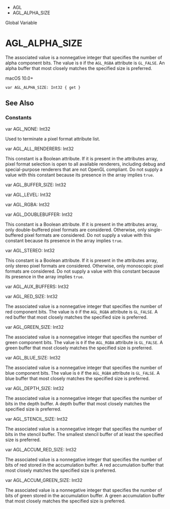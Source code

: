 

- AGL
-  AGL_ALPHA_SIZE 

Global Variable

# AGL_ALPHA_SIZE

The associated value is a nonnegative integer that specifies the number of alpha component bits. The value is `0` if the `AGL_RGBA` attribute is `GL_FALSE`. An alpha buffer that most closely matches the specified size is preferred.

macOS 10.0+

``` source
var AGL_ALPHA_SIZE: Int32 { get }
```

## See Also

### Constants

var AGL_NONE: Int32

Used to terminate a pixel format attribute list.

var AGL_ALL_RENDERERS: Int32

This constant is a Boolean attribute. If it is present in the attributes array, pixel format selection is open to all available renderers, including debug and special-purpose renderers that are not OpenGL compliant. Do not supply a value with this constant because its presence in the array implies `true`.

var AGL_BUFFER_SIZE: Int32

var AGL_LEVEL: Int32

var AGL_RGBA: Int32

var AGL_DOUBLEBUFFER: Int32

This constant is a Boolean attribute. If it is present in the attributes array, only double-buffered pixel formats are considered. Otherwise, only single-buffered pixel formats are considered. Do not supply a value with this constant because its presence in the array implies `true`.

var AGL_STEREO: Int32

This constant is a Boolean attribute. If it is present in the attributes array, only stereo pixel formats are considered. Otherwise, only monoscopic pixel formats are considered. Do not supply a value with this constant because its presence in the array implies `true`.

var AGL_AUX_BUFFERS: Int32

var AGL_RED_SIZE: Int32

The associated value is a nonnegative integer that specifies the number of red component bits. The value is `0` if the `AGL_RGBA` attribute is `GL_FALSE`. A red buffer that most closely matches the specified size is preferred.

var AGL_GREEN_SIZE: Int32

The associated value is a nonnegative integer that specifies the number of green component bits. The value is `0` if the `AGL_RGBA` attribute is `GL_FALSE`. A green buffer that most closely matches the specified size is preferred.

var AGL_BLUE_SIZE: Int32

The associated value is a nonnegative integer that specifies the number of blue component bits. The value is `0` if the `AGL_RGBA` attribute is `GL_FALSE`. A blue buffer that most closely matches the specified size is preferred.

var AGL_DEPTH_SIZE: Int32

The associated value is a nonnegative integer that specifies the number of bits in the depth buffer. A depth buffer that most closely matches the specified size is preferred.

var AGL_STENCIL_SIZE: Int32

The associated value is a nonnegative integer that specifies the number of bits in the stencil buffer. The smallest stencil buffer of at least the specified size is preferred.

var AGL_ACCUM_RED_SIZE: Int32

The associated value is a nonnegative integer that specifies the number of bits of red stored in the accumulation buffer. A red accumulation buffer that most closely matches the specified size is preferred.

var AGL_ACCUM_GREEN_SIZE: Int32

The associated value is a nonnegative integer that specifies the number of bits of green stored in the accumulation buffer. A green accumulation buffer that most closely matches the specified size is preferred.

